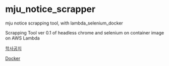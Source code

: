 # mju_notice_scrapper

mju notice scrapping tool, with lambda_selenium_docker

Scrapping Tool ver 0.1 of headless chrome and selenium on container image on AWS Lambda

[학사공지](https://www.mju.ac.kr/mjukr/257/subview.do)

[Docker](https://hub.docker.com/r/hou27/mju_scrapper)

